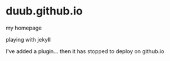 # duub.github.io
my homepage

playing with jekyll

I've added a plugin... then it has stopped to deploy on github.io
